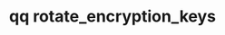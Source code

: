 ---
category: rotate
command: rotate_encryption_keys
keywords: qq, qq_cli, rotate_encryption_keys
optional_options:
- alternate: []
  help: The unique ID of the master key for at-rest encryption.
  name: --key-id
  required: false
- alternate: []
  help: The name of the key that will be created and used for at-rest encryption.
  name: --create-key-with-name
  required: false
permalink: /qq-cli-command-guide/rotate/rotate_encryption_keys.html
positional_options: []
sidebar: qq_cli_command_reference_sidebar
summary: This section explains how to use the <code>qq rotate_encryption_keys</code>
  command.
synopsis: Rotate the at-rest encryption master keys.
title: qq rotate_encryption_keys
usage: qq rotate_encryption_keys [-h] [--key-id KEY_ID | --create-key-with-name KEY_NAME]
zendesk_source: qq CLI Command Guide

---
